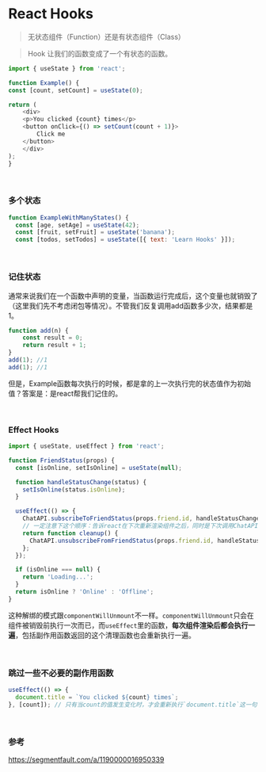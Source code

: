 <!-- 2019/03/07 -->

# React Hooks

>无状态组件（Function）还是有状态组件（Class）

>Hook 让我们的函数变成了一个有状态的函数。


```js
import { useState } from 'react';

function Example() {
const [count, setCount] = useState(0);

return (
    <div>
    <p>You clicked {count} times</p>
    <button onClick={() => setCount(count + 1)}>
        Click me
    </button>
    </div>
);
}
```

<br>

### 多个状态

```js
function ExampleWithManyStates() {
  const [age, setAge] = useState(42);
  const [fruit, setFruit] = useState('banana');
  const [todos, setTodos] = useState([{ text: 'Learn Hooks' }]);
```

<br>

### 记住状态
通常来说我们在一个函数中声明的变量，当函数运行完成后，这个变量也就销毁了（这里我们先不考虑闭包等情况）。不管我们反复调用add函数多少次，结果都是1。
```js
function add(n) {
    const result = 0;
    return result + 1;
}
add(1); //1
add(1); //1
```
但是，Example函数每次执行的时候，都是拿的上一次执行完的状态值作为初始值？答案是：是react帮我们记住的。

<br>

### Effect Hooks
```js
import { useState, useEffect } from 'react';

function FriendStatus(props) {
  const [isOnline, setIsOnline] = useState(null);

  function handleStatusChange(status) {
    setIsOnline(status.isOnline);
  }

  useEffect(() => {
    ChatAPI.subscribeToFriendStatus(props.friend.id, handleStatusChange);
    // 一定注意下这个顺序：告诉react在下次重新渲染组件之后，同时是下次调用ChatAPI.subscribeToFriendStatus之前执行cleanup
    return function cleanup() {
      ChatAPI.unsubscribeFromFriendStatus(props.friend.id, handleStatusChange);
    };
  });

  if (isOnline === null) {
    return 'Loading...';
  }
  return isOnline ? 'Online' : 'Offline';
}
```
这种解绑的模式跟`componentWillUnmount`不一样。`componentWillUnmount`只会在组件被销毁前执行一次而已，而`useEffect`里的函数，**每次组件渲染后都会执行一遍**，包括副作用函数返回的这个清理函数也会重新执行一遍。

<br>

### 跳过一些不必要的副作用函数
```js
useEffect(() => {
  document.title = `You clicked ${count} times`;
}, [count]); // 只有当count的值发生变化时，才会重新执行`document.title`这一句
```

<br>

### 参考
https://segmentfault.com/a/1190000016950339
